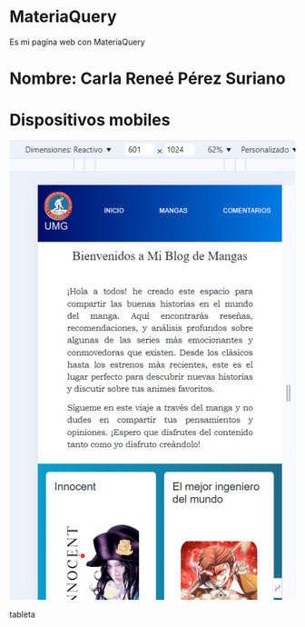 # MateriaQuery
Es mi pagina web con MateriaQuery
# Nombre: Carla Reneé Pérez Suriano
# Dispositivos mobiles
![alt text](image.png)

tableta 